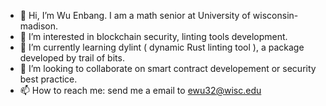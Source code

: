- 👋 Hi, I’m Wu Enbang. I am a math senior at University of wisconsin-madison.
- 👀 I’m interested in blockchain security, linting tools development.
- 🌱 I’m currently learning dylint ( dynamic Rust linting tool ), a package developed by trail of bits.
- 💞️ I’m looking to collaborate on smart contract developement or security best practice.
- 📫 How to reach me: send me a email to ewu32@wisc.edu

<!---
EnbangWu/EnbangWu is a ✨ special ✨ repository because its `README.md` (this file) appears on your GitHub profile.
You can click the Preview link to take a look at your changes.
--->
